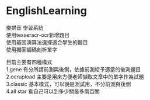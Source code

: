 # EnglishLearning
樂拼音 學習系統  
使用tesseracr-ocr新增題目  
使用基因演算法選擇適合學生的題目  
使用獨家編碼剖析單字    

目前主要有四種模式  
1.gene  有分所謂前測與後側，依據前測給予適當的後測題目  
2.ocrupload 主要是用來方便老師擷取文章中的單字作為試題  
3.classic 基本模式，可以說是測試用，不分前測與後側  
4.all star 看自己可以到多少關最多兩百關  
